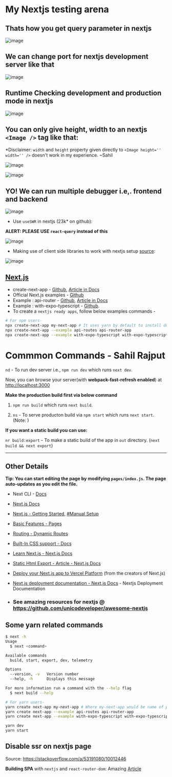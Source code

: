 # My Nextjs testing arena

## Thats how you get query parameter in nextjs

![image](https://user-images.githubusercontent.com/31458531/186112970-39615145-5928-4108-919d-056370e0560c.png)


## We can change port for nextjs development server like that

![image](https://user-images.githubusercontent.com/31458531/185983777-88e38813-707c-4309-963a-20dcfae410b9.png)


## Runtime Checking development and production mode in nextjs

![image](https://user-images.githubusercontent.com/31458531/185982278-9f37a150-f777-4fe9-9fdc-afb06aabe9d0.png)

## You can only give height, width to an nextjs `<Image />` tag like that:

*Disclaimer: `width` and `height` property given directly to `<Image height='' width='' />` doesn't work in my experience. ~Sahil

![image](https://user-images.githubusercontent.com/31458531/186112203-fc1d7e25-6159-478e-823d-780f25f9ebb5.png)


![image](https://user-images.githubusercontent.com/31458531/185975784-c0297c80-54ca-4068-b400-1caefa5b5ba7.png)


## YO! We can run multiple debugger i.e,. frontend and backend

![image](https://user-images.githubusercontent.com/31458531/185749877-762ee0e5-583b-4993-9acf-95c02ea3f3cc.png)

- Use `useSWR` in nextjs (23k* on github):

**ALERT: PLEASE USE `react-query` instead of this**

![image](https://user-images.githubusercontent.com/31458531/185575633-599d911b-c76d-4d25-8a1c-6529d4372fb0.png)

- Making use of client side libraries to work with nextjs setup [source](https://nextjs.org/docs/advanced-features/dynamic-import#with-external-libraries):

![image](https://user-images.githubusercontent.com/31458531/185347247-bfe08b56-df26-4d97-9b40-aa25e2dc2094.png)


## [Next.js](https://nextjs.org/)

- create-next-app - [Github](https://github.com/vercel/next.js/tree/canary/packages/create-next-app), [Article in Docs](https://nextjs.org/docs/api-reference/create-next-app)
- Official Next.js examples - [Github](https://github.com/vercel/next.js/tree/canary/examples)
- Example : api-router - [Github](https://github.com/vercel/next.js/tree/canary/examples/api-routes), [Article in Docs](https://nextjs.org/docs/api-routes/introduction)
- Example : with-expo-typescript - [Github](https://github.com/vercel/next.js/tree/canary/examples/with-expo-typescript).
- To create a `nextjs ready apps`, follow below examples commands -

```bash
# For npm users-
npx create-next-app my-next-app # It uses yarn by default to install dependencies. LOL 🍉
npx create-next-app --example api-routes api-router-app
npx create-next-app --example with-expo-typescript with-expo-typescript-app
```

# Commmon Commands - Sahil Rajput

`nd` - To run dev server i.e., `npm run dev` which runs `next dev`.

Now, you can browse your server(with **webpack-fast-refresh enabled**) at [http://localhost:3000](http://localhost:3000)

**Make the production build first via below command**

1. `npm run build` which runs `next build`.

2. `ns` - To serve producton build via `npm start` which runs `next start`. (Note: )

**If you want a static build you can use:**

`nr build:export` - To make a static build of the app in `out` directory. (`next build && next export`)

---

## Other Details

**Tip: You can start editing the page by modifying `pages/index.js`. The page auto-updates as you edit the file.**

- Next CLI - [Docs](https://nextjs.org/docs/api-reference/cli)

- [Next.js Docs](https://nextjs.org/docs)

- [Next.js - Getting Started](https://nextjs.org/docs/getting-started), [#Manual Setup](https://nextjs.org/docs#manual-setup)

- [Basic Features - Pages](https://nextjs.org/docs/basic-features/pages)

- [Routing - Dynamic Routes](https://nextjs.org/docs/routing/dynamic-routes)

- [Built-In CSS support - Docs](https://nextjs.org/docs/basic-features/built-in-css-support)

- [Learn Next.js - Next.js Docs](https://nextjs.org/learn)

- [Static Html Export - Article - Next.js Docs](https://nextjs.org/docs/advanced-features/static-html-export)

- [Deploy your Next.js app to Vercel Platform](https://vercel.com/import?utm_medium=default-template&filter=next.js&utm_source=create-next-app&utm_campaign=create-next-app-readme) (from the creators of Next.js)

- [Next.js deployment documentation - Next.js Docs](https://nextjs.org/docs/deployment) - Nextjs Deployment Documentation

- ### See amazing resources for nextjs @ https://github.com/unicodeveloper/awesome-nextjs

## Some yarn related commands

```bash
$ next -h
Usage
  $ next <command>

Available commands
  build, start, export, dev, telemetry

Options
  --version, -v   Version number
  --help, -h      Displays this message

For more information run a command with the --help flag
  $ next build --help
```

```bash
# For yarn users-
yarn create next-app my-next-app # Where my-next-app would be name of project.
yarn create next-app --example api-routes api-router-app
yarn create next-app --example with-expo-typescript with-expo-typescript-app

yarn dev
yarn start
```


## Disable ssr on nextjs page

Source: https://stackoverflow.com/a/53191080/10012446

**Building SPA** with `nextjs` and `react-router-dom`: Amazing [Article](https://colinhacks.com/essays/building-a-spa-with-nextjs)
